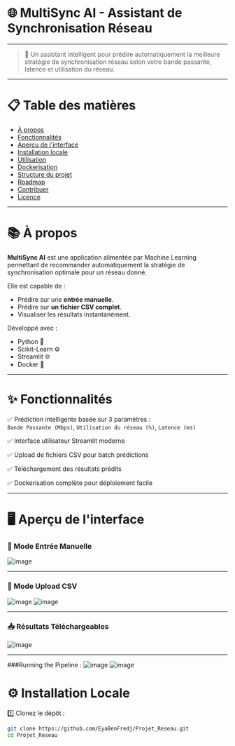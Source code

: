 # 🌐 MultiSync AI - Assistant de Synchronisation Réseau


---
> 🚀 Un assistant intelligent pour prédire automatiquement la meilleure stratégie de synchronisation réseau selon votre bande passante, latence et utilisation du réseau.

---

# 📋 Table des matières

- [À propos](#-à-propos)
- [Fonctionnalités](#-fonctionnalités)
- [Aperçu de l'interface](#-aperçu-de-linterface)
- [Installation locale](#-installation-locale)
- [Utilisation](#-utilisation)
- [Dockerisation](#-dockerisation)
- [Structure du projet](#-structure-du-projet)
- [Roadmap](#-roadmap)
- [Contribuer](#-contribuer)
- [Licence](#-licence)

---

# 📚 À propos

**MultiSync AI** est une application alimentée par Machine Learning permettant de recommander automatiquement la stratégie de synchronisation optimale pour un réseau donné.

Elle est capable de :
- Prédire sur une **entrée manuelle**.
- Prédire sur **un fichier CSV complet**.
- Visualiser les résultats instantanément.

Développé avec :
- Python 🐍
- Scikit-Learn ⚙️
- Streamlit 🌐
- Docker 🐳

---

# ✨ Fonctionnalités

✅ Prédiction intelligente basée sur 3 paramètres :  
`Bande Passante (Mbps)`, `Utilisation du réseau (%)`, `Latence (ms)`

✅ Interface utilisateur Streamlit moderne

✅ Upload de fichiers CSV pour batch prédictions

✅ Téléchargement des résultats prédits

✅ Dockerisation complète pour déploiement facile

---

# 🖥️ Aperçu de l'interface

### 🎯 Mode Entrée Manuelle
![image](https://github.com/user-attachments/assets/67534af2-775e-4ea3-9cc9-7c337452ebc4)

---

### 📄 Mode Upload CSV
![image](https://github.com/user-attachments/assets/92c1e5b2-862f-4d3e-af9c-8e57a8fbad13)
![image](https://github.com/user-attachments/assets/b1aebac2-b7c1-486e-b150-d640b90bad93)

---

### 📥 Résultats Téléchargeables
![image](https://github.com/user-attachments/assets/25d73db5-9be4-4bda-828a-7e9c00c8d20c)

---
###Running the Pipeline : 
![image](https://github.com/user-attachments/assets/4d6fb83c-724d-442b-bf12-74100e8537dd)
![image](https://github.com/user-attachments/assets/e0e1d0fd-d8cb-473b-94c3-80d4e8b5c025)


# ⚙️ Installation Locale

1️⃣ Clonez le dépôt :

```bash
git clone https://github.com/EyaBenFredj/Projet_Reseau.git
cd Projet_Reseau
